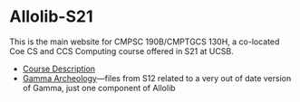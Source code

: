 ---
---

# Allolib-S21

This is the main website for CMPSC 190B/CMPTGCS 130H, a co-located Coe CS and CCS Computing course 
offered in S21 at UCSB.

* [Course Description](https://www.ccs.ucsb.edu/courses/2021/spring/introduction-allolib)
* [Gamma Archeology](./gamma-s12/)&mdash;files from S12 related to a very out of date version of Gamma, just one component of Allolib